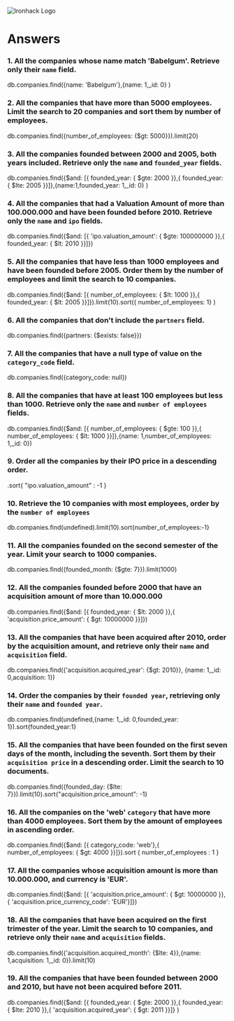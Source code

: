 ![Ironhack Logo](https://i.imgur.com/1QgrNNw.png)

# Answers

### 1. All the companies whose name match 'Babelgum'. Retrieve only their `name` field.

db.companies.find({name: 'Babelgum'},{name: 1,_id: 0}
)
### 2. All the companies that have more than 5000 employees. Limit the search to 20 companies and sort them by **number of employees**.

db.companies.find({number_of_employees: {$gt: 5000}}).limit(20)

### 3. All the companies founded between 2000 and 2005, both years included. Retrieve only the `name` and `founded_year` fields.

db.companies.find({$and: [{ founded_year: { $gte: 2000 }},{ founded_year: { $lte: 2005 }}]},{name:1,founded_year: 1,_id: 0}
) 

### 4. All the companies that had a Valuation Amount of more than 100.000.000 and have been founded before 2010. Retrieve only the `name` and `ipo` fields.

db.companies.find({$and: [{ 'ipo.valuation_amount': { $gte: 100000000 }},{ founded_year: { $lt: 2010 }}]})

### 5. All the companies that have less than 1000 employees and have been founded before 2005. Order them by the number of employees and limit the search to 10 companies.

db.companies.find({$and: [{ number_of_employees: { $lt: 1000 }},{ founded_year: { $lt: 2005 }}]}).limit(10).sort({ number_of_employees: 1} ) 

### 6. All the companies that don't include the `partners` field.

db.companies.find({partners: {$exists: false}})

### 7. All the companies that have a null type of value on the `category_code` field.

db.companies.find({category_code: null})

### 8. All the companies that have at least 100 employees but less than 1000. Retrieve only the `name` and `number of employees` fields.

db.companies.find({$and: [{ number_of_employees: { $gte: 100 }},{ number_of_employees: { $lt: 1000 }}]},{name: 1,number_of_employees: 1,_id: 0})

### 9. Order all the companies by their IPO price in a descending order.

.sort{ "ipo.valuation_amount" : -1 }

### 10. Retrieve the 10 companies with most employees, order by the `number of employees`

db.companies.find(undefined).limit(10).sort{number_of_employees:-1}

### 11. All the companies founded on the second semester of the year. Limit your search to 1000 companies.

db.companies.find({founded_month: {$gte: 7}}).limit(1000)

### 12. All the companies founded before 2000 that have an acquisition amount of more than 10.000.000

db.companies.find({$and: [{ founded_year: { $lt: 2000 }},{ 'acquisition.price_amount': { $gt: 10000000 }}]})

### 13. All the companies that have been acquired after 2010, order by the acquisition amount, and retrieve only their `name` and `acquisition` field.

db.companies.find({'acquisition.acquired_year': {$gt: 2010}},  {name: 1,_id: 0,acquisition: 1})

### 14. Order the companies by their `founded year`, retrieving only their `name` and `founded year`.

db.companies.find(undefined,{name: 1,_id: 0,founded_year: 1}).sort{founded_year:1}

### 15. All the companies that have been founded on the first seven days of the month, including the seventh. Sort them by their `acquisition price` in a descending order. Limit the search to 10 documents.

db.companies.find({founded_day: {$lte: 7}}).limit(10).sort{"acquisition.price_amount": -1}

### 16. All the companies on the 'web' `category` that have more than 4000 employees. Sort them by the amount of employees in ascending order.

db.companies.find({$and: [{ category_code: 'web'},{ number_of_employees: { $gt: 4000 }}]}).sort { number_of_employees : 1 }

### 17. All the companies whose acquisition amount is more than 10.000.000, and currency is 'EUR'.

db.companies.find({$and: [{ 'acquisition.price_amount': { $gt: 10000000 }},{ 'acquisition.price_currency_code': 'EUR'}]})

### 18. All the companies that have been acquired on the first trimester of the year. Limit the search to 10 companies, and retrieve only their `name` and `acquisition` fields.

db.companies.find({'acquisition.acquired_month': {$lte: 4}},{name: 1,acquisition: 1,_id: 0}).limit(10)

### 19. All the companies that have been founded between 2000 and 2010, but have not been acquired before 2011.

db.companies.find({$and: [{ founded_year: { $gte: 2000 }},{ founded_year: { $lte: 2010 }},{ 'acquisition.acquired_year': { $gt: 2011 }}]}
)
